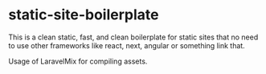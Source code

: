 # static-site-boilerplate

This is a clean static, fast, and clean boilerplate for static sites that no need to use other frameworks like react, next, angular or something link that.

Usage of LaravelMix for compiling assets.
